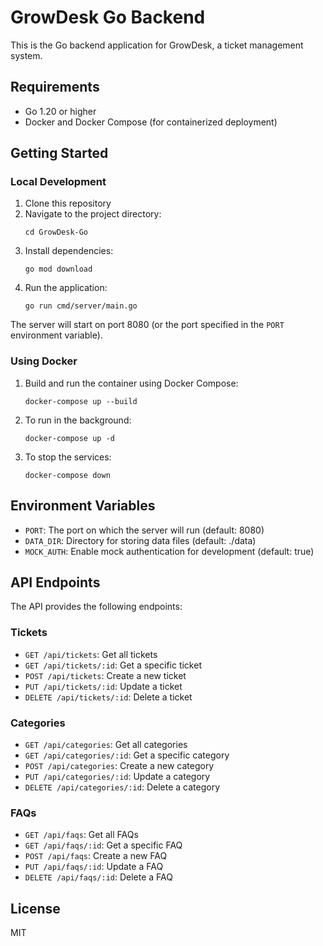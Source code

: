 # GrowDesk Go Backend

This is the Go backend application for GrowDesk, a ticket management system.

## Requirements

- Go 1.20 or higher
- Docker and Docker Compose (for containerized deployment)

## Getting Started

### Local Development

1. Clone this repository
2. Navigate to the project directory:
   ```
   cd GrowDesk-Go
   ```
3. Install dependencies:
   ```
   go mod download
   ```
4. Run the application:
   ```
   go run cmd/server/main.go
   ```

The server will start on port 8080 (or the port specified in the `PORT` environment variable).

### Using Docker

1. Build and run the container using Docker Compose:
   ```
   docker-compose up --build
   ```

2. To run in the background:
   ```
   docker-compose up -d
   ```

3. To stop the services:
   ```
   docker-compose down
   ```

## Environment Variables

- `PORT`: The port on which the server will run (default: 8080)
- `DATA_DIR`: Directory for storing data files (default: ./data)
- `MOCK_AUTH`: Enable mock authentication for development (default: true)

## API Endpoints

The API provides the following endpoints:

### Tickets
- `GET /api/tickets`: Get all tickets
- `GET /api/tickets/:id`: Get a specific ticket
- `POST /api/tickets`: Create a new ticket
- `PUT /api/tickets/:id`: Update a ticket
- `DELETE /api/tickets/:id`: Delete a ticket

### Categories
- `GET /api/categories`: Get all categories
- `GET /api/categories/:id`: Get a specific category
- `POST /api/categories`: Create a new category
- `PUT /api/categories/:id`: Update a category
- `DELETE /api/categories/:id`: Delete a category

### FAQs
- `GET /api/faqs`: Get all FAQs
- `GET /api/faqs/:id`: Get a specific FAQ
- `POST /api/faqs`: Create a new FAQ
- `PUT /api/faqs/:id`: Update a FAQ
- `DELETE /api/faqs/:id`: Delete a FAQ

## License

MIT 